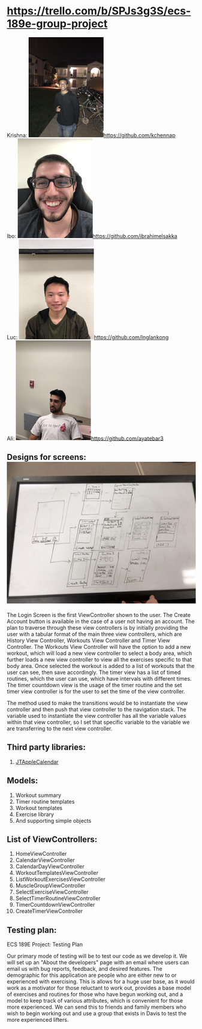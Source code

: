 # https://trello.com/b/SPJs3g3S/ecs-189e-group-project

Krishna: <img src = "krishna.jpg" width="200">https://github.com/kchennap <br>
Ibo: <img src = "ibo.jpg" width="200">https://github.com/ibrahimelsakka <br>
Luc: <img src = "luc.jpg" width="200">https://github.com/lnglankong <br>
Ali: <img src = "ali.jpg" width="200">https://github.com/ayatebar3 <br>

## Designs for screens: ![](initial_ui.jpg)

The Login Screen is the first ViewController shown to the user. The Create Account button is available in the case of a user not having an account.
The plan to traverse through these view controllers is by initially providing the user with a tabular format of the main three view controllers, which are History View Controller, Workouts View Controller and Timer View Controller. The Workouts View Controller will have the option to add a new workout, which will load a new view controller to select a body area, which further loads a new view controller to view all the exercises specific to that body area. Once selected the workout is added to a list of workouts that the user can see, then save accordingly. The timer view has a list of timed routines, which the user can use, which have intervals with different times. The timer countdown view is the usage of the timer routine and the set timer view controller is for the user to set the time of the view controller.

The method used to make the transitions would be to instantiate the view controller and then push that view controller to the navigation stack. The variable used to instantiate the view controller has all the variable values within that view controller, so I set that specific variable to the variable we are transferring to the next view controller.


## Third party libraries:
1. [JTAppleCalendar](https://github.com/patchthecode/JTAppleCalendar)

## Models:
1. Workout summary
2. Timer routine templates
3. Workout templates
4. Exercise library
5. And supporting simple objects

## List of ViewControllers:
1. HomeViewController
2. CalendarViewController
3. CalendarDayViewController
4. WorkoutTemplatesViewController
5. ListWorkoutExercisesViewController
6. MuscleGroupViewController
7. SelectExerciseViewController
8. SelectTimerRoutineViewController
9. TimerCountdownViewController
10. CreateTimerViewController

## Testing plan:
ECS 189E Project: Testing Plan

Our primary mode of testing will be to test our code as we develop it. We will set up an "About the developers" page with an email where users can email us with bug reports, feedback, and desired features. The demographic for this application are people who are either new to or experienced with exercising. This is allows for a huge user base, as it would work as a motivator for those reluctant to work out, provides a base model of exercises and routines for those who have begun working out, and a model to keep track of various attributes, which is convenient for those more experienced. We can send this to friends and family members who wish to begin working out and use a group that exists in Davis to test the more experienced lifters.
